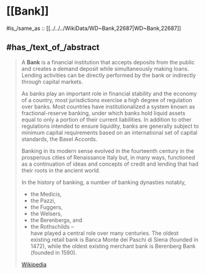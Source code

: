 
# [[Bank]] 

#is_/same_as :: [[../../../WikiData/WD~Bank,22687|WD~Bank,22687]] 

## #has_/text_of_/abstract 

> A **Bank** is a financial institution that accepts deposits from the public 
> and creates a demand deposit while simultaneously making loans. 
> Lending activities can be directly performed by the bank or indirectly through capital markets.
>
> As banks play an important role in financial stability and the economy of a country, 
> most jurisdictions exercise a high degree of regulation over banks. 
> Most countries have institutionalized a system known as fractional-reserve banking, 
> under which banks hold liquid assets equal to only a portion of their current liabilities. 
> In addition to other regulations intended to ensure liquidity, 
> banks are generally subject to minimum capital requirements 
> based on an international set of capital standards, the Basel Accords.
>
> Banking in its modern sense evolved in the fourteenth century 
> in the prosperous cities of Renaissance Italy 
> but, in many ways, functioned as a continuation of 
> ideas and concepts of credit and lending that had their roots in the ancient world. 
> 
> In the history of banking, a number of banking dynasties notably, 
> - the Medicis, 
> - the Pazzi, 
> - the Fuggers, 
> - the Welsers, 
> - the Berenbergs, and 
> - the Rothschilds –  
> have played a central role over many centuries. 
> The oldest existing retail bank is Banca Monte dei Paschi di Siena (founded in 1472), 
> while the oldest existing merchant bank is Berenberg Bank (founded in 1590).
>
> [Wikipedia](https://en.wikipedia.org/wiki/Bank) 



